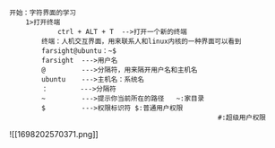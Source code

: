 	开始：字符界面的学习
		1>打开终端
				ctrl + ALT + T  -->打开一个新的终端
			终端：人机交互界面，用来联系人和linux内核的一种界面可以看到
		    farsight@ubuntu：~$
		    farsight  --->用户名
		    @         --->分隔符，用来隔开用户名和主机名
		    ubuntu    --->主机名：系统名
		    ：        --->分隔符
		    ~         --->提示你当前所在的路径   ~:家目录
		    $         --->权限标识符 $:普通用户权限
													    #:超级用户权限
		
		
![[1698202570371.png]]
